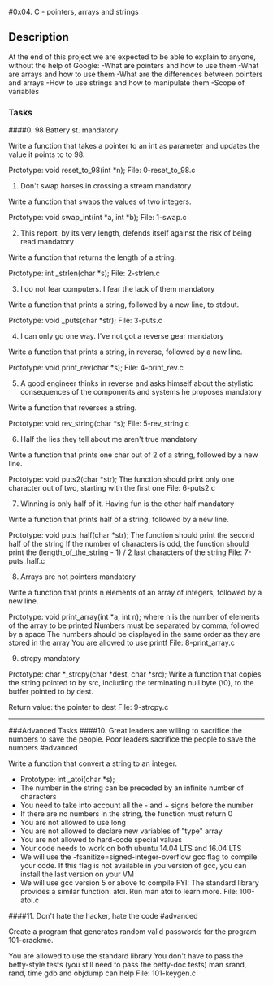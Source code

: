 #0x04. C - pointers, arrays and strings
## Description
At the end of this project we are expected to be able to explain to anyone, without the help of Google:
-What are pointers and how to use them
-What are arrays and how to use them
-What are the differences between pointers and arrays
-How to use strings and how to manipulate them
-Scope of variables

### Tasks
####0. 98 Battery st. mandatory

Write a function that takes a pointer to an int as parameter and updates the value it points to to 98.

Prototype: void reset_to_98(int *n);
File: 0-reset_to_98.c
1. Don't swap horses in crossing a stream mandatory

Write a function that swaps the values of two integers.

Prototype: void swap_int(int *a, int *b);
File: 1-swap.c

2. This report, by its very length, defends itself against the risk of being read mandatory

Write a function that returns the length of a string.

Prototype: int _strlen(char *s);
File: 2-strlen.c

3. I do not fear computers. I fear the lack of them mandatory

Write a function that prints a string, followed by a new line, to stdout.

Prototype: void _puts(char *str);
File: 3-puts.c

4. I can only go one way. I've not got a reverse gear mandatory

Write a function that prints a string, in reverse, followed by a new line.

Prototype: void print_rev(char *s);
File: 4-print_rev.c

5. A good engineer thinks in reverse and asks himself about the stylistic consequences of the components and systems he proposes mandatory

Write a function that reverses a string.

Prototype: void rev_string(char *s);
File: 5-rev_string.c

6. Half the lies they tell about me aren't true mandatory

Write a function that prints one char out of 2 of a string, followed by a new line.

Prototype: void puts2(char *str);
The function should print only one character out of two, starting with the first one
File: 6-puts2.c

7. Winning is only half of it. Having fun is the other half mandatory

Write a function that prints half of a string, followed by a new line.

Prototype: void puts_half(char *str);
The function should print the second half of the string
If the number of characters is odd, the function should print the (length_of_the_string - 1) / 2 last characters of the string
File: 7-puts_half.c


8. Arrays are not pointers mandatory

Write a function that prints n elements of an array of integers, followed by a new line.

Prototype: void print_array(int *a, int n);
where n is the number of elements of the array to be printed
Numbers must be separated by comma, followed by a space
The numbers should be displayed in the same order as they are stored in the array
You are allowed to use printf
File: 8-print_array.c

9. strcpy mandatory

Prototype: char *_strcpy(char *dest, char *src);
Write a function that copies the string pointed to by src, including the terminating null byte (\0), to the buffer pointed to by dest.

Return value: the pointer to dest
File: 9-strcpy.c

___
###Advanced Tasks
####10. Great leaders are willing to sacrifice the numbers to save the people. Poor leaders sacrifice the people to save the numbers #advanced

Write a function that convert a string to an integer.

- Prototype: int _atoi(char *s);
- The number in the string can be preceded by an infinite number of characters
- You need to take into account all the - and + signs before the number
- If there are no numbers in the string, the function must return 0
- You are not allowed to use long
- You are not allowed to declare new variables of "type" array
- You are not allowed to hard-code special values
- Your code needs to work on both ubuntu 14.04 LTS and 16.04 LTS
- We will use the -fsanitize=signed-integer-overflow gcc flag to compile your code. If this flag is not available in you version of gcc, you can install the last version on your VM
- We will use gcc version 5 or above to compile
FYI: The standard library provides a similar function: atoi. Run man atoi to learn more.
File: 100-atoi.c

####11. Don't hate the hacker, hate the code #advanced

Create a program that generates random valid passwords for the program 101-crackme.

You are allowed to use the standard library
You don't have to pass the betty-style tests (you still need to pass the betty-doc tests)
man srand, rand, time
gdb and objdump can help
File: 101-keygen.c
